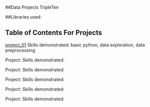 ##Data Projects TripleTen 

##Libraries used: 

## Table of Contents For Projects 
[project_01](https://github.com/L7-design/Data_projects_TripleTen/tree/main/project_01)
Skills demonstrated: basic python, data exploration, data preprocessing 

Project: 
Skills demonstrated:

Project: 
Skills demonstrated:

Project: 
Skills demonstrated:

Project: 
Skills demonstrated:

Project: 
Skills demonstrated:


